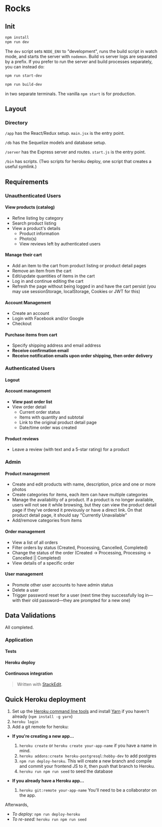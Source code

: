 # Rocks

## Init


```sh
npm install
npm run dev
```

The `dev` script sets `NODE_ENV` to "development", runs the build script in watch mode, and
starts the server with `nodemon`. Build vs server logs are separated by a prefix. If you prefer
to run the server and build processes separately, you can instead do:

```sh
npm run start-dev
```

```sh
npm run build-dev
```

in two separate terminals. The vanilla `npm start` is for production.

## Layout
### Directory

`/app` has the React/Redux setup. `main.jsx` is the entry point.

`/db` has the Sequelize models and database setup.

`/server` has the Express server and routes. `start.js` is the entry point.

`/bin` has scripts. (Two scripts for heroku deploy, one script that creates a useful symlink.)

## Requirements

### Unauthenticated Users

#### View products (catalog)

- Refine listing by category
- Search product listing
- View a product's details
    - Product information
    - Photo(s)
    - View reviews left by authenticated users

#### Manage their cart
- Add an item to the cart from product listing or product detail pages
- Remove an item from the cart
- Edit/update quantities of items in the cart
- Log in and continue editing the cart
- Refresh the page without being logged in and have the cart persist (you may use sessionStorage, localStorage, Cookies or JWT for this)

#### Account Management
- Create an account
- Login with Facebook and/or Google
- Checkout

#### Purchase items from cart

- Specify shipping address and email address
- **Receive confirmation email**
- **Receive notification emails upon order shipping, then order delivery**

### Authenticated Users

#### Logout

#### Account management

- **View past order list**
- View order detail
    - Current order status
    - Items with quantity and subtotal
    - Link to the original product detail page
    - Date/time order was created

#### Product reviews

- Leave a review (with text and a 5-star rating) for a product

### Admin

#### **Product management**
- Create and edit products with name, description, price and one or more photos
- Create categories for items, each item can have multiple categories
- Manage the availability of a product. If a product is no longer available, users will not see it while browsing, but they can view the product detail page if they've ordered it previously or have a direct link. On that product detail page, it should say "Currently Unavailable"
- Add/remove categories from items
#### **Order management**
- View a list of all orders
- Filter orders by status (Created, Processing, Cancelled, Completed)
- Change the status of the order (Created -> Processing, Processing -> Cancelled || Completed)
- View details of a specific order
#### **User management**
- Promote other user accounts to have admin status
- Delete a user
- Trigger password reset for a user (next time they successfully log in—with their old password—they are prompted for a new one)

## Data Validations
All completed.

### Application
#### Tests
#### Heroku deploy
#### **Continuous integration**
 
> Written with [StackEdit](https://stackedit.io/).

## Quick Heroku deployment

1. Set up the [Heroku command line tools](https://devcenter.heroku.com/articles/heroku-cli) and install [Yarn](https://yarnpkg.com/en/) if you haven't already (`npm install -g yarn`)
2. `heroku login`
3. Add a git remote for heroku:
  - **If you're creating a new app...**
    1. `heroku create` or `heroku create your-app-name` if you have a name in mind.
    2. `heroku addons:create heroku-postgresql:hobby-dev` to add postgres
    3. `npm run deploy-heroku`. This will create a new branch and compile and commit your frontend JS to it, then push that branch to Heroku.
    4. `heroku run npm run seed` to seed the database

  - **If you already have a Heroku app...**
    1.  `heroku git:remote your-app-name` You'll need to be a collaborator on the app.

Afterwards,
  - *To deploy:* `npm run deploy-heroku`
  - *To re-seed:* `heroku run npm run seed`